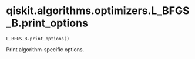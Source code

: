 # qiskit.algorithms.optimizers.L\_BFGS\_B.print\_options

`L_BFGS_B.print_options()`

Print algorithm-specific options.

